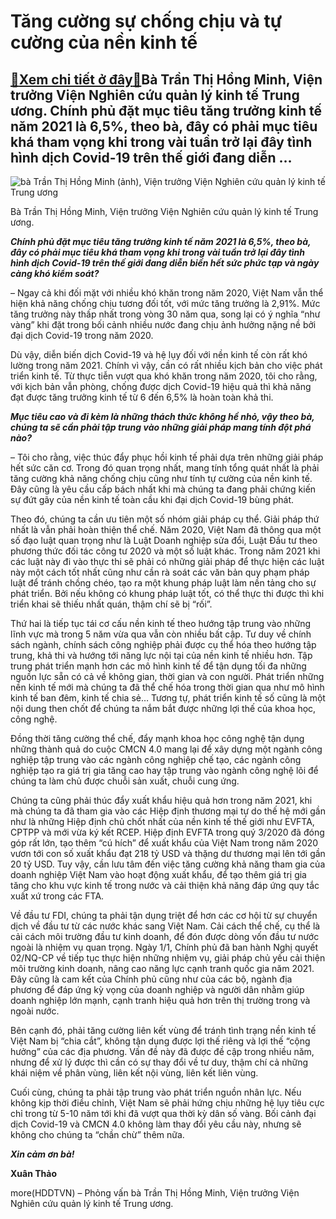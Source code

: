 Tăng cường sự chống chịu và tự cường của nền kinh tế
====================================================

[:gift:Xem chi tiết ở đây:gift:](https://hddtvn.com/tang-cuong-su-chong-chiu-va-tu-cuong-cua-nen-kinh-te/)Bà Trần Thị Hồng Minh, Viện trưởng Viện Nghiên cứu quản lý kinh tế Trung ương. Chính phủ đặt mục tiêu tăng trưởng kinh tế năm 2021 là 6,5%, theo bà, đây có phải mục tiêu khá tham vọng khi trong vài tuần trở lại đây tình hình dịch Covid-19 trên thế giới đang diễn …
------------------------------------------------------------------------------------------------------------------------------------------------------------------------------------------------------------------------------------------------------------------------





![bà Trần Thị Hồng Minh (ảnh), Viện trưởng Viện Nghiên cứu quản lý kinh tế Trung ương](https://hddtvn.com/wp-content/uploads/2021/01/3743_3-IMG_5971_1.jpg "bà Trần Thị Hồng Minh (ảnh), Viện trưởng Viện Nghiên cứu quản lý kinh tế Trung ương")


Bà Trần Thị Hồng Minh, Viện trưởng Viện Nghiên cứu quản lý kinh tế Trung ương.



***Chính phủ đặt mục tiêu tăng trưởng kinh tế năm 2021 là 6,5%, theo bà, đây có phải mục tiêu khá tham vọng khi trong vài tuần trở lại đây tình hình dịch Covid-19 trên thế giới đang diễn biến hết sức phức tạp và ngày càng khó kiểm soát?*** 


– Ngay cả khi đối mặt với nhiều khó khăn trong năm 2020, Việt Nam vẫn thể hiện khả năng chống chịu tương đối tốt, với mức tăng trưởng là 2,91%. Mức tăng trưởng này thấp nhất trong vòng 30 năm qua, song lại có ý nghĩa “như vàng” khi đặt trong bối cảnh nhiều nước đang chịu ảnh hưởng nặng nề bởi đại dịch Covid-19 trong năm 2020.


Dù vậy, diễn biến dịch Covid-19 và hệ lụy đối với nền kinh tế còn rất khó lường trong năm 2021. Chính vì vậy, cần có rất nhiều kịch bản cho việc phát triển kinh tế. Từ thực tiễn vượt qua khó khăn trong năm 2020, tôi cho rằng, với kịch bản vẫn phòng, chống được dịch Covid-19 hiệu quả thì khả năng đạt được tăng trưởng kinh tế từ 6 đến 6,5% là hoàn toàn khả thi.


***Mục tiêu cao và đi kèm là những thách thức không hề nhỏ, vậy theo bà, chúng ta sẽ cần phải tập trung vào những giải pháp mang tính đột phá nào?***


– Tôi cho rằng, việc thúc đẩy phục hồi kinh tế phải dựa trên những giải pháp hết sức căn cơ. Trong đó quan trọng nhất, mang tính tổng quát nhất là phải tăng cường khả năng chống chịu cũng như tính tự cường của nền kinh tế. Đây cũng là yêu cầu cấp bách nhất khi mà chúng ta đang phải chứng kiến sự đứt gãy của nền kinh tế toàn cầu khi đại dịch Covid-19 bùng phát.


Theo đó, chúng ta cần ưu tiên một số nhóm giải pháp cụ thể. Giải pháp thứ nhất là vẫn phải hoàn thiện thể chế. Năm 2020, Việt Nam đã thông qua một số đạo luật quan trọng như là Luật Doanh nghiệp sửa đổi, Luật Đầu tư theo phương thức đối tác công tư 2020 và một số luật khác. Trong năm 2021 khi các luật này đi vào thực thi sẽ phải có những giải pháp để thực hiện các luật này một cách tốt nhất cũng như cần rà soát các văn bản quy phạm pháp luật để tránh chồng chéo, tạo ra một khung pháp luật làm nền tảng cho sự phát triển. Bởi nếu không có khung pháp luật tốt, có thể thực thi được thì khi triển khai sẽ thiếu nhất quán, thậm chí sẽ bị “rối”.


Thứ hai là tiếp tục tái cơ cấu nền kinh tế theo hướng tập trung vào những lĩnh vực mà trong 5 năm vừa qua vẫn còn nhiều bất cập. Tư duy về chính sách ngành, chính sách công nghiệp phải được cụ thể hóa theo hướng tập trung, khả thi và hướng tới năng lực nội tại của nền kinh tế nhiều hơn. Tập trung phát triển mạnh hơn các mô hình kinh tế để tận dụng tối đa những nguồn lực sẵn có cả về không gian, thời gian và con người. Phát triển những nền kinh tế mới mà chúng ta đã thể chế hóa trong thời gian qua như mô hình kinh tế ban đêm, kinh tế chia sẻ… Tương tự, phát triển kinh tế số cũng là một nội dung then chốt để chúng ta nắm bắt được những lợi thế của khoa học, công nghệ.


Đồng thời tăng cường thể chế, đẩy mạnh khoa học công nghệ tận dụng những thành quả do cuộc CMCN 4.0 mang lại để xây dựng một ngành công nghiệp tập trung vào các ngành công nghiệp chế tạo, các ngành công nghiệp tạo ra giá trị gia tăng cao hay tập trung vào ngành công nghệ lõi để chúng ta làm chủ được chuỗi sản xuất, chuỗi cung ứng.


Chúng ta cũng phải thúc đẩy xuất khẩu hiệu quả hơn trong năm 2021, khi mà chúng ta đã tham gia vào các Hiệp định thương mại tự do thế hệ mới gần như là những Hiệp định chủ chốt nhất của nền kinh tế thế giới như EVFTA, CPTPP và mới vừa ký kết RCEP. Hiệp định EVFTA trong quý 3/2020 đã đóng góp rất lớn, tạo thêm “cú hích” để xuất khẩu của Việt Nam trong năm 2020 vươn tới con số xuất khẩu đạt 218 tỷ USD và thặng dư thương mại lên tới gần 20 tỷ USD. Tuy vậy, cần lưu tâm đến việc tăng cường khả năng tham gia của doanh nghiệp Việt Nam vào hoạt động xuất khẩu, để tạo thêm giá trị gia tăng cho khu vực kinh tế trong nước và cải thiện khả năng đáp ứng quy tắc xuất xứ trong các FTA.


Về đầu tư FDI, chúng ta phải tận dụng triệt để hơn các cơ hội từ sự chuyển dịch về đầu tư từ các nước khác sang Việt Nam. Cải cách thể chế, cụ thể là cải cách môi trường đầu tư kinh doanh, để đón được dòng vốn đầu tư nước ngoài là nhiệm vụ quan trọng. Ngày 1/1, Chính phủ đã ban hành Nghị quyết 02/NQ-CP về tiếp tục thực hiện những nhiệm vụ, giải pháp chủ yếu cải thiện môi trường kinh doanh, nâng cao năng lực cạnh tranh quốc gia năm 2021. Đây cũng là cam kết của Chính phủ cũng như của các bộ, ngành địa phương để đáp ứng kỳ vọng của doanh nghiệp và người dân nhằm giúp doanh nghiệp lớn mạnh, cạnh tranh hiệu quả hơn trên thị trường trong và ngoài nước.


Bên cạnh đó, phải tăng cường liên kết vùng để tránh tình trạng nền kinh tế Việt Nam bị “chia cắt”, không tận dụng được lợi thế riêng và lợi thế “cộng hưởng” của các địa phương. Vấn đề này đã được đề cập trong nhiều năm, nhưng để xử lý được thì cần có sự thay đổi về tư duy, thậm chí cả những khái niệm về phân vùng, liên kết nội vùng, liên kết liên vùng.


Cuối cùng, chúng ta phải tập trung vào phát triển nguồn nhân lực. Nếu không kịp thời điều chỉnh, Việt Nam sẽ phải hứng chịu những hệ lụy tiêu cực chỉ trong từ 5-10 năm tới khi đã vượt qua thời kỳ dân số vàng. Bối cảnh đại dịch Covid-19 và CMCN 4.0 không làm thay đổi yêu cầu này, nhưng sẽ không cho chúng ta “chần chừ” thêm nữa.


***Xin cảm ơn bà!***




**Xuân Thảo**



more(HDDTVN) – Phỏng vấn bà Trần Thị Hồng Minh, Viện trưởng Viện Nghiên cứu quản lý kinh tế Trung ương.

